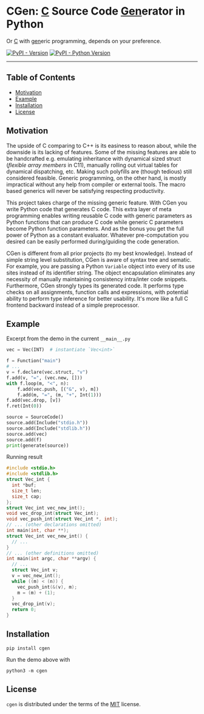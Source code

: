 # CGen: <ins>C</ins> Source Code <ins>Gen</ins>erator in Python

Or <ins>C</ins> with <ins>gen</ins>eric programming, depends on your preference.

[![PyPI - Version](https://img.shields.io/pypi/v/cgen.svg)](https://pypi.org/project/cgen)
[![PyPI - Python Version](https://img.shields.io/pypi/pyversions/cgen.svg)](https://pypi.org/project/cgen)

-----

## Table of Contents

- [Motivation](#motivation)
- [Example](#example)
- [Installation](#installation)
- [License](#license)

## Motivation

The upside of C comparing to C++ is its easiness to reason about, while the downside is its lacking of features. Some of the missing features are able to be handcrafted e.g. emulating inheritance with dynamical sized struct (*flexible array members* in C11), manually rolling out virtual tables for dynamical dispatching, etc. Making such polyfills are (though tedious) still considered feasible. Generic programming, on the other hand, is mostly impractical without any help from compiler or external tools. The macro based generics will never be satisfying respecting productivity.

This project takes charge of the missing generic feature. With CGen you write Python code that generates C code. This extra layer of meta programming enables writing reusable C code with generic parameters as Python functions that can produce C code while generic C parameters become Python function parameters. And as the bonus you get the full power of Python as a constant evaluator. Whatever pre-computation you desired can be easily performed during/guiding the code generation.

CGen is different from all prior projects (to my best knowledge). Instead of simple string level substitution, CGen is aware of syntax tree and sematic. For example, you are passing a Python `Variable` object into every of its use sites instead of its identifier string. The object encapsulation eliminates any necessity of manually maintaining consistency intra/inter code snippets. Furthermore, CGen strongly types its generated code. It performs type checks on all assignments, function calls and expressions, with potential ability to perform type inference for better usability. It's more like a full C frontend backward instead of a simple preprocessor.

## Example

Excerpt from the demo in the current `__main__.py`

```python
vec = Vec(INT)  # instantiate `Vec<int>`

f = Function("main")
# ...
v = f.declare(vec.struct, "v")
f.add(v, "=", (vec.new, []))
with f.loop(m, "<", n):
    f.add(vec.push, [("&", v), m])
    f.add(m, "=", (m, "+", Int(1)))
f.add(vec.drop, [v])
f.ret(Int(0))

source = SourceCode()
source.add(Include("stdio.h"))
source.add(Include("stdlib.h"))
source.add(vec)
source.add(f)
print(generate(source))

```

Running result

```c
#include <stdio.h>
#include <stdlib.h>
struct Vec_int {
  int *buf;
  size_t len;
  size_t cap;
};
struct Vec_int vec_new_int();
void vec_drop_int(struct Vec_int);
void vec_push_int(struct Vec_int *, int);
// ... (other declarations omitted)
int main(int, char **);
struct Vec_int vec_new_int() {
  // ...
}
// ... (other definitions omitted)
int main(int argc, char **argv) {
  // ...
  struct Vec_int v;
  v = vec_new_int();
  while ((m) < (n)) {
    vec_push_int(&(v), m);
    m = (m) + (1);
  }
  vec_drop_int(v);
  return 0;
}
```

## Installation

```console
pip install cgen
```

Run the demo above with

```console
python3 -m cgen
```

## License

`cgen` is distributed under the terms of the [MIT](https://spdx.org/licenses/MIT.html) license.
